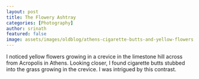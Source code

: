 ```yaml
---
layout: post
title: The Flowery Ashtray
categories: [Photography]
author: srinath
featured: false
image: assets/images/oldblog/athens-cigarette-butts-and-yellow-flowers.jpg
---
```

I noticed yellow flowers growing in a crevice in the limestone hill across
from Acropolis in Athens. Looking closer, I found cigarette butts stubbed
into the grass growing in the crevice. I was intrigued by this contrast.
